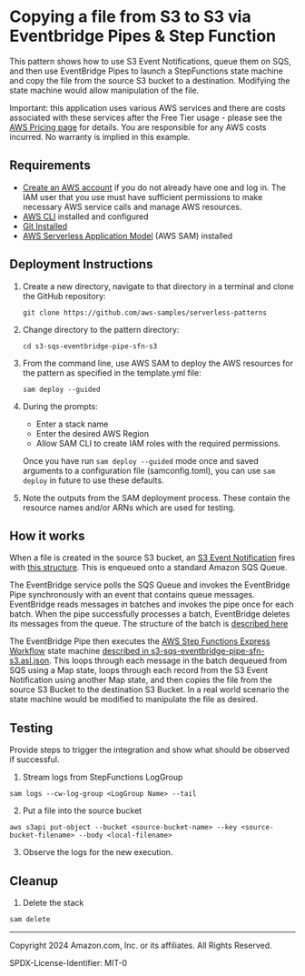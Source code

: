# Copying a file from S3 to S3 via Eventbridge Pipes & Step Function

This pattern shows how to use S3 Event Notifications, queue them on SQS, and then use EventBridge Pipes to launch a 
StepFunctions state machine and copy the file from the source S3 bucket to a destination.  Modifying the state machine 
would allow manipulation of the file.

Important: this application uses various AWS services and there are costs associated with these services after the Free Tier usage - please see the [AWS Pricing page](https://aws.amazon.com/pricing/) for details. You are responsible for any AWS costs incurred. No warranty is implied in this example.

## Requirements

* [Create an AWS account](https://portal.aws.amazon.com/gp/aws/developer/registration/index.html) if you do not already have one and log in. The IAM user that you use must have sufficient permissions to make necessary AWS service calls and manage AWS resources.
* [AWS CLI](https://docs.aws.amazon.com/cli/latest/userguide/install-cliv2.html) installed and configured
* [Git Installed](https://git-scm.com/book/en/v2/Getting-Started-Installing-Git)
* [AWS Serverless Application Model](https://docs.aws.amazon.com/serverless-application-model/latest/developerguide/serverless-sam-cli-install.html) (AWS SAM) installed

## Deployment Instructions

1. Create a new directory, navigate to that directory in a terminal and clone the GitHub repository:
    ``` 
    git clone https://github.com/aws-samples/serverless-patterns
    ```
2. Change directory to the pattern directory:
    ```
    cd s3-sqs-eventbridge-pipe-sfn-s3
    ```
3. From the command line, use AWS SAM to deploy the AWS resources for the pattern as specified in the template.yml file:
    ```
    sam deploy --guided
    ```
4. During the prompts:
    * Enter a stack name
    * Enter the desired AWS Region
    * Allow SAM CLI to create IAM roles with the required permissions.

    Once you have run `sam deploy --guided` mode once and saved arguments to a configuration file (samconfig.toml),  you 
   can use `sam deploy` in future to use these defaults.

5. Note the outputs from the SAM deployment process. These contain the resource names and/or ARNs which are used for testing.

## How it works

When a file is created in the source S3 bucket, an 
[S3 Event Notification](https://docs.aws.amazon.com/AmazonS3/latest/userguide/EventNotifications.html) fires with
[this structure](https://docs.aws.amazon.com/AmazonS3/latest/userguide/notification-content-structure.html). 
This is enqueued onto a standard Amazon SQS Queue.

The EventBridge service polls the SQS Queue and invokes the EventBridge Pipe synchronously with an event that contains queue 
messages. EventBridge reads messages in batches and invokes the pipe once for each batch. When the pipe successfully 
processes a batch, EventBridge deletes its messages from the queue.
The structure of the batch is [described here](https://docs.aws.amazon.com/eventbridge/latest/userguide/eb-pipes-sqs.html)

The EventBridge Pipe then executes the 
[AWS Step Functions Express Workflow](https://docs.aws.amazon.com/step-functions/latest/dg/concepts-standard-vs-express.html) 
state machine 
[described in s3-sqs-eventbridge-pipe-sfn-s3.asl.json](./workflow/s3-sqs-eventbridge-pipe-sfn-s3.asl.json). 
This loops through each message in the batch dequeued from SQS using a Map state, loops through each record from the S3 
Event Notification using another Map state, and then copies the file from the source S3 Bucket to the destination S3 
Bucket. In a real world scenario the state machine would be modified to manipulate the file as desired.


## Testing

Provide steps to trigger the integration and show what should be observed if successful.

1. Stream logs from StepFunctions LogGroup 

```
sam logs --cw-log-group <LogGroup Name> --tail
```

2. Put a file into the source bucket

```
aws s3api put-object --bucket <source-bucket-name> --key <source-bucket-filename> --body <local-filename>
```

3. Observe the logs for the new execution.

## Cleanup
 
1. Delete the stack

 ```bash
 sam delete
 ```

----
Copyright 2024 Amazon.com, Inc. or its affiliates. All Rights Reserved.

SPDX-License-Identifier: MIT-0
